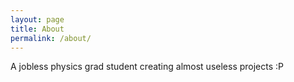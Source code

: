 ```yaml
---
layout: page
title: About
permalink: /about/
---
```


A jobless physics grad student creating almost useless projects :P


[GitHub Projects]: https://github.com/ordinaryowl
